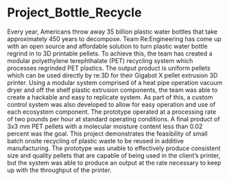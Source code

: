 # Project_Bottle_Recycle

  Every year, Americans throw away 35 billion plastic water bottles that take approximately 450 years to decompose. Team Re:Engineering has come up with an open source and affordable solution to turn plastic water bottle regrind in to 3D printable pellets. To achieve this, the team has created a modular polyethylene terephthalate (PET) recycling system which processes regrinded PET plastics. The output product is uniform pellets which can be used directly by re:3D for their Gigabot X pellet extrusion 3D printer. Using a modular system comprised of a heat pipe operation vacuum dryer and off the shelf plastic extrusion components, the team was able to create a hackable and easy to replicate system. As part of this, a custom control system was also developed to allow for easy operation and use of each ecosystem component. The prototype operated at a processing rate of two pounds per hour at standard operating conditions. A final product of 3x3 mm PET pellets with a molecular moisture content less than 0.02 percent was the goal. This project demonstrates the feasibility of small batch onsite recycling of plastic waste to be reused in additive manufacturing. The prototype was unable to effectively produce consistent size and quality pellets that are capable of being used in the client’s printer, but the system was able to produce an output at the rate necessary to keep up with the throughput of the printer.
